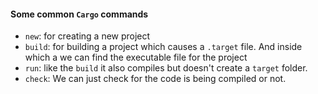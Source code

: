 #### Some common `Cargo` commands

- `new`: for creating a new project
- `build`: for building a project which causes a `.target` file. And inside which a we can find the executable file for the project
- `run`: like the `build` it also compiles but doesn't create a `target` folder.
- `check`: We can just check for the code is being compiled or not.
